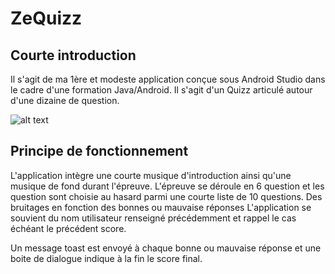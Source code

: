 # ZeQuizz

## Courte introduction
Il s'agit de ma 1ère et modeste application conçue sous Android Studio dans le cadre d'une formation Java/Android.
Il s'agit d'un Quizz articulé autour d'une dizaine de question.

![alt text](https://zupimages.net/up/22/13/49ot.png)

## Principe de fonctionnement
L'application intègre une courte musique d'introduction ainsi qu'une musique de fond durant l'épreuve.
L'épreuve se déroule en 6 question et les question sont choisie au hasard parmi une courte liste de 10 questions.
Des bruitages en fonction des bonnes ou mauvaise réponses
L'application se souvient du nom utilisateur renseigné précédemment et rappel le cas échéant le précédent score.

Un message toast est envoyé à chaque bonne ou mauvaise réponse et une boite de dialogue indique à la fin le score final.
